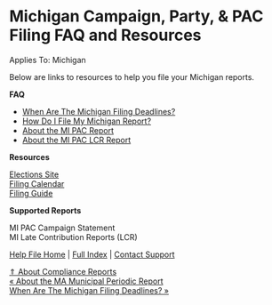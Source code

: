  Michigan Campaign, Party, & PAC Filing FAQ and Resources
==========

Applies To: Michigan

Below are links to resources to help you file your Michigan reports.

**FAQ**

* [When Are The Michigan Filing Deadlines?](https://ispolitical.com/When-Are-The-Michigan-Filing-Deadlines)
* [How Do I File My Michigan Report?](https://ispolitical.com/How-Do-I-File-My-Michigan-Report)
* [About the MI PAC Report](https://ispolitical.com/About-the-MI-PAC-Report)
* [About the MI PAC LCR Report](https://ispolitical.com/About-the-MI-PAC-LCR-Report)

**Resources**

[Elections Site](https://mertsplus.com/mertsuserguide/index.php?n=MERTSCAN.UserGuide-CandidateCommittee)   
[Filing Calendar](https://mertsplus.com/mertsuserguide/index.php?n=MANUALS.PACs#PACSSTWD)   
[Filing Guide](https://mertsplus.com/mertsuserguide/index.php?n=MANUALS.HomePage)

**Supported Reports**

MI PAC Campaign Statement  
 MI Late Contribution Reports (LCR)

[Help File Home](/help/) | [Full Index](/Help-File-Directory/) | [Contact Support](mailto:support@ISPolitical.com)

[⇑ About Compliance Reports](/About-Compliance-Reports)  
[« About the MA Municipal Periodic Report](/About-the-MA-Municipal-Periodic-Report)  
[When Are The Michigan Filing Deadlines? »](/When-Are-The-Michigan-Filing-Deadlines)